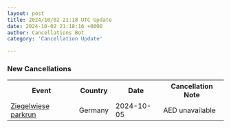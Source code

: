 ```yaml
---
layout: post
title: 2024/10/02 21:18 UTC Update
date: 2024-10-02 21:18:16 +0000
author: Cancellations Bot
category: 'Cancellation Update'

---
```


<h3>New Cancellations</h3>
<div class='hscrollable'>
<table style='width: 100%'>
    <tr>
        <th>Event</th>
        <th>Country</th>
        <th>Date</th>
        <th>Cancellation Note</th>
    </tr>
    <tr>
        <td><a href="https://www.parkrun.com.de/ziegelwiese">Ziegelwiese parkrun</a></td>
        <td>Germany</td>
        <td>2024-10-05</td>
        <td>AED unavailable</td>
    </tr>
</table>
</div>
